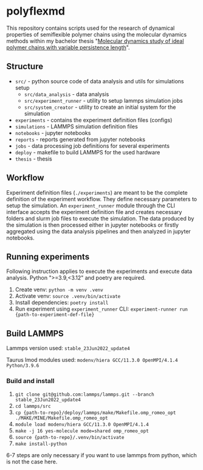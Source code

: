 # polyflexmd

This repository contains scripts used for the research
of dynamical properties of semiflexible polymer chains
using the molecular dynamics methods within my bachelor thesis
"[Molecular dynamics study of ideal
polymer chains with variable persistence
length](thesis/out/BA.pdf)".

## Structure

- `src/` - python source code of data analysis and utils for simulations setup
    - `src/data_analysis` - data analysis
    - `src/experiment_runner` - utility to setup lammps simulation jobs
    - `src/system_creator` - utility to create an initial system for the simulation
- `experiments` - contains the experiment definition files (configs)
- `simulations` - LAMMPS simulation definition files
- `notebooks` - jupyter notebooks
- `reports` - reports generated from jupyter notebooks
- `jobs` - data processing job definitions for several experiments
- `deploy` - makefile to build LAMMPS for the used hardware
- `thesis` - thesis

## Workflow

Experiment definition files (`./experiments`) are meant to be the complete
definition of the experiment workflow.
They define necessary parameters to setup the simulation.
An `experiment_runner` module through the CLI interface
accepts the experiment definition file
and creates necessary folders and slurm job files to execute the simulation.
The data produced by the simulation is then processed either in jupyter notebooks
or firstly aggregated using the data analysis pipelines and then analyzed in jupyter notebooks.

## Running experiments

Following instruction applies to execute the experiments and execute data analysis.
Python ">=3.9,<3.12" and poetry are required.

1. Create venv: `python -m venv .venv`
2. Activate venv: `source .venv/bin/activate`
3. Install dependencies: `poetry install`
4. Run experiment using `experiment_runner` CLI: `experiment-runner run {path-to-experiment-def-file}`

## Build LAMMPS

Lammps version used: `stable_23Jun2022_update4`

Taurus lmod modules used: `modenv/hiera GCC/11.3.0 OpenMPI/4.1.4 Python/3.9.6`

### Build and install

1. `git clone git@github.com:lammps/lammps.git --branch stable_23Jun2022_update4`
2. `cd lammps/src`
3. `cp {path-to-repo}/deploy/lammps/make/Makefile.omp_romeo_opt ./MAKE/MINE/Makefile.omp_romeo_opt`
4. `module load modenv/hiera GCC/11.3.0 OpenMPI/4.1.4`
5. `make -j 16 yes-molecule mode=shared omp_romeo_opt`
6. `source {path-to-repo}/.venv/bin/activate`
7. `make install-python`

6-7 steps are only necessary if you want to use lammps from python, which is not the case here.
